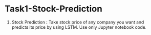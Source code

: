 # Task1-Stock-Prediction
1. Stock Prediction : Take stock price of any company you want and predicts its price by using LSTM. Use only Jupyter notebook code.
